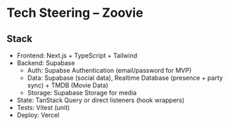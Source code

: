 # Tech Steering – Zoovie

## Stack

- Frontend: Next.js + TypeScript + Tailwind
- Backend: Supabase
  - Auth: Supabse Authentication (email/password for MVP)
  - Data: Supabase (social data), Realtime Database (presence + party sync) + TMDB (Movie Data)
  - Storage: Supabase Storage for media
- State: TanStack Query or direct listeners (hook wrappers)
- Tests: Vitest (unit)
- Deploy: Vercel
